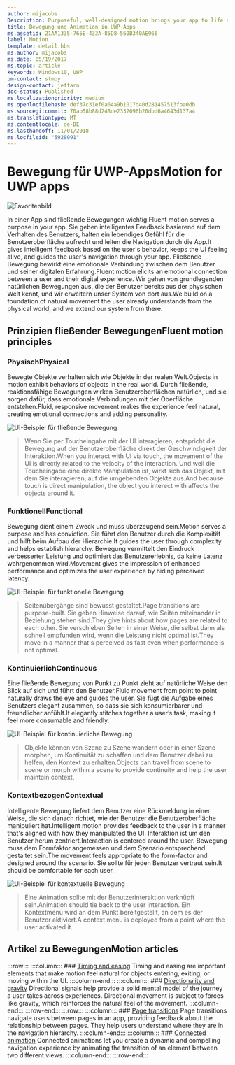 ```yaml
---
author: mijacobs
Description: Purposeful, well-designed motion brings your app to life and makes the experience feel crafted and polished. Help users understand context changes, and tie experiences together with visual transitions.
title: Bewegung und Animation in UWP-Apps
ms.assetid: 21AA1335-765E-433A-85D8-560B340AE966
label: Motion
template: detail.hbs
ms.author: mijacobs
ms.date: 05/19/2017
ms.topic: article
keywords: Windows10, UWP
pm-contact: stmoy
design-contact: jeffarn
doc-status: Published
ms.localizationpriority: medium
ms.openlocfilehash: def37c31ef0a64a9b1017d40d281457513fba0db
ms.sourcegitcommit: 70ab58b88d248de2332096b20dbd6a4643d137a4
ms.translationtype: MT
ms.contentlocale: de-DE
ms.lasthandoff: 11/01/2018
ms.locfileid: "5928091"
---
```

# <a name="motion-for-uwp-apps"></a><span data-ttu-id="e3e51-103">Bewegung für UWP-Apps</span><span class="sxs-lookup"><span data-stu-id="e3e51-103">Motion for UWP apps</span></span>

![Favoritenbild](images/header-motion2.svg)

<span data-ttu-id="e3e51-105">In einer App sind fließende Bewegungen wichtig.</span><span class="sxs-lookup"><span data-stu-id="e3e51-105">Fluent motion serves a purpose in your app.</span></span> <span data-ttu-id="e3e51-106">Sie geben intelligentes Feedback basierend auf dem Verhalten des Benutzers, halten ein lebendiges Gefühl für die Benutzeroberfläche aufrecht und leiten die Navigation durch die App.</span><span class="sxs-lookup"><span data-stu-id="e3e51-106">It gives intelligent feedback based on the user's behavior, keeps the UI feeling alive, and guides the user's navigation through your app.</span></span> <span data-ttu-id="e3e51-107">Fließende Bewegung bewirkt eine emotionale Verbindung zwischen dem Benutzer und seiner digitalen Erfahrung.</span><span class="sxs-lookup"><span data-stu-id="e3e51-107">Fluent motion elicits an emotional connection between a user and their digital experience.</span></span> <span data-ttu-id="e3e51-108">Wir gehen von grundlegenden natürlichen Bewegungen aus, die der Benutzer bereits aus der physischen Welt kennt, und wir erweitern unser System von dort aus.</span><span class="sxs-lookup"><span data-stu-id="e3e51-108">We build on a foundation of natural movement the user already understands from the physical world, and we extend our system from there.</span></span>

## <a name="fluent-motion-principles"></a><span data-ttu-id="e3e51-109">Prinzipien fließender Bewegungen</span><span class="sxs-lookup"><span data-stu-id="e3e51-109">Fluent motion principles</span></span>

### <a name="physical"></a><span data-ttu-id="e3e51-110">Physisch</span><span class="sxs-lookup"><span data-stu-id="e3e51-110">Physical</span></span>

<span data-ttu-id="e3e51-111">Bewegte Objekte verhalten sich wie Objekte in der realen Welt.</span><span class="sxs-lookup"><span data-stu-id="e3e51-111">Objects in motion exhibit behaviors of objects in the real world.</span></span> <span data-ttu-id="e3e51-112">Durch fließende, reaktionsfähige Bewegungen wirken Benutzeroberflächen natürlich, und sie sorgen dafür, dass emotionale Verbindungen mit der Oberfläche entstehen.</span><span class="sxs-lookup"><span data-stu-id="e3e51-112">Fluid, responsive movement makes the experience feel natural, creating emotional connections and adding personality.</span></span>

![UI-Beispiel für fließende Bewegung](images/Physical.gif)
> <span data-ttu-id="e3e51-114">Wenn Sie per Toucheingabe mit der UI interagieren, entspricht die Bewegung auf der Benutzeroberfläche direkt der Geschwindigkeit der Interaktion.</span><span class="sxs-lookup"><span data-stu-id="e3e51-114">When you interact with UI via touch, the movement of the UI is directly related to the velocity of the interaction.</span></span> <span data-ttu-id="e3e51-115">Und weil die Toucheingabe eine direkte Manipulation ist, wirkt sich das Objekt, mit dem Sie interagieren, auf die umgebenden Objekte aus.</span><span class="sxs-lookup"><span data-stu-id="e3e51-115">And because touch is direct manipulation, the object you interect with affects the objects around it.</span></span>

### <a name="functional"></a><span data-ttu-id="e3e51-116">Funktionell</span><span class="sxs-lookup"><span data-stu-id="e3e51-116">Functional</span></span>

<span data-ttu-id="e3e51-117">Bewegung dient einem Zweck und muss überzeugend sein.</span><span class="sxs-lookup"><span data-stu-id="e3e51-117">Motion serves a purpose and has conviction.</span></span> <span data-ttu-id="e3e51-118">Sie führt den Benutzer durch die Komplexität und hilft beim Aufbau der Hierarchie.</span><span class="sxs-lookup"><span data-stu-id="e3e51-118">It guides the user through complexity and helps establish hierarchy.</span></span> <span data-ttu-id="e3e51-119">Bewegung vermittelt den Eindruck verbesserter Leistung und optimiert das Benutzererlebnis, da keine Latenz wahrgenommen wird.</span><span class="sxs-lookup"><span data-stu-id="e3e51-119">Movement gives the impression of enhanced performance and optimizes the user experience by hiding perceived latency.</span></span>

![UI-Beispiel für funktionelle Bewegung](images/functional.gif)
> <span data-ttu-id="e3e51-121">Seitenübergänge sind bewusst gestaltet.</span><span class="sxs-lookup"><span data-stu-id="e3e51-121">Page transitions are purpose-built.</span></span> <span data-ttu-id="e3e51-122">Sie geben Hinweise darauf, wie Seiten miteinander in Beziehung stehen sind.</span><span class="sxs-lookup"><span data-stu-id="e3e51-122">They give hints about how pages are related to each other.</span></span> <span data-ttu-id="e3e51-123">Sie verschieben Seiten in einer Weise, die selbst dann als schnell empfunden wird, wenn die Leistung nicht optimal ist.</span><span class="sxs-lookup"><span data-stu-id="e3e51-123">They move in a manner that's perceived as fast even when performance is not optimal.</span></span>

### <a name="continuous"></a><span data-ttu-id="e3e51-124">Kontinuierlich</span><span class="sxs-lookup"><span data-stu-id="e3e51-124">Continuous</span></span>

<span data-ttu-id="e3e51-125">Eine fließende Bewegung von Punkt zu Punkt zieht auf natürliche Weise den Blick auf sich und führt den Benutzer.</span><span class="sxs-lookup"><span data-stu-id="e3e51-125">Fluid movement from point to point naturally draws the eye and guides the user.</span></span> <span data-ttu-id="e3e51-126">Sie fügt die Aufgabe eines Benutzers elegant zusammen, so dass sie sich konsumierbarer und freundlicher anfühlt.</span><span class="sxs-lookup"><span data-stu-id="e3e51-126">It elegantly stitches together a user’s task, making it feel more consumable and friendly.</span></span>

![UI-Beispiel für kontinuierliche Bewegung](images/continuous3.gif)
> <span data-ttu-id="e3e51-128">Objekte können von Szene zu Szene wandern oder in einer Szene morphen, um Kontinuität zu schaffen und dem Benutzer dabei zu helfen, den Kontext zu erhalten.</span><span class="sxs-lookup"><span data-stu-id="e3e51-128">Objects can travel from scene to scene or morph within a scene to provide continuity and help the user maintain context.</span></span>

### <a name="contextual"></a><span data-ttu-id="e3e51-129">Kontextbezogen</span><span class="sxs-lookup"><span data-stu-id="e3e51-129">Contextual</span></span>

<span data-ttu-id="e3e51-130">Intelligente Bewegung liefert dem Benutzer eine Rückmeldung in einer Weise, die sich danach richtet, wie der Benutzer die Benutzeroberfläche manipuliert hat.</span><span class="sxs-lookup"><span data-stu-id="e3e51-130">Intelligent motion provides feedback to the user in a manner that's aligned with how they manipulated the UI.</span></span> <span data-ttu-id="e3e51-131">Interaktion ist um den Benutzer herum zentriert.</span><span class="sxs-lookup"><span data-stu-id="e3e51-131">Interaction is centered around the user.</span></span> <span data-ttu-id="e3e51-132">Bewegung muss dem Formfaktor angemessen und dem Szenario entsprechend gestaltet sein.</span><span class="sxs-lookup"><span data-stu-id="e3e51-132">The movement feels appropriate to the form-factor and designed around the scenario.</span></span> <span data-ttu-id="e3e51-133">Sie sollte für jeden Benutzer vertraut sein.</span><span class="sxs-lookup"><span data-stu-id="e3e51-133">It should be comfortable for each user.</span></span>

![UI-Beispiel für kontextuelle Bewegung](images/Contextual.gif)
> <span data-ttu-id="e3e51-135">Eine Animation sollte mit der Benutzerinteraktion verknüpft sein.</span><span class="sxs-lookup"><span data-stu-id="e3e51-135">Animation should tie back to the user interaction.</span></span> <span data-ttu-id="e3e51-136">Ein Kontextmenü wird an dem Punkt bereitgestellt, an dem es der Benutzer aktiviert.</span><span class="sxs-lookup"><span data-stu-id="e3e51-136">A context menu is deployed from a point where the user activated it.</span></span> 

## <a name="motion-articles"></a><span data-ttu-id="e3e51-137">Artikel zu Bewegungen</span><span class="sxs-lookup"><span data-stu-id="e3e51-137">Motion articles</span></span>

:::row:::
    :::column:::
        ### [Timing and easing](timing-and-easing.md)
        Timing and easing are important elements that make motion feel natural for objects entering, exiting, or moving within the UI.
    :::column-end:::
    :::column:::
        ### [Directionality and gravity](directionality-and-gravity.md)
        Directional signals help provide a solid mental model of the journey a user takes across experiences. Directional movement is subject to forces like gravity, which reinforces the natural feel of the movement.
    :::column-end:::
:::row-end:::
:::row:::
    :::column:::
        ### [Page transitions](page-transitions.md)
        Page transitions navigate users between pages in an app, providing feedback about the relationship between pages. They help users understand where they are in the navigation hierarchy.
    :::column-end:::
    :::column:::
        ### [Connected animation](connected-animation.md)
        Connected animations let you create a dynamic and compelling navigation experience by animating the transition of an element between two different views.
    :::column-end:::
:::row-end:::
